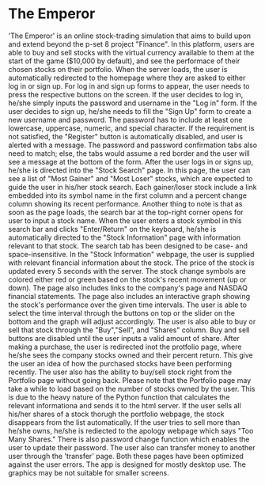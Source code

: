 # The Emperor
'The Emperor' is an online stock-trading simulation that aims to build upon and extend beyond the p-set 8 project "Finance". In this platform, users are able to buy and sell stocks with the virtual currency available to them at the start of the game ($10,000 by default), and see the performace of their chosen stocks on their portfolio.
When the server loads, the user is automatically redirected to the homepage where they are asked to either log in or sign up. For log in and sign up forms to appear, the user needs to press the respective buttons on the screen. If the user decides to log in, he/she simply inputs the password and username in the "Log in" form. If the user decides to sign up, he/she needs to fill the "Sign Up" form to create a new username and password. The password has to include at least one lowercase, uppercase, numeric, and special character. If the requirement is not satisfied, the "Register" button is automatically disabled, and user is alerted with a message. The password and password confirmation tabs also need to match; else, the tabs would assume a red border and the user will see a message at the bottom of the form.
After the user logs in or signs up, he/she is directed into the "Stock Search" page. In this page, the user can see a list of "Most Gainer" and "Most Loser" stocks, which are expected to guide the user in his/her stock search. Each gainer/loser stock include a link embedded into its symbol name in the first column and a percent change column showing its recent performance. Another thing to note is that as soon as the page loads, the search bar at the top-right corner opens for user to input a stock name. When the user enters a stock symbol in this search bar and clicks "Enter/Return" on the keyboard, he/she is automatically directed to the "Stock Information" page with information relevant to that stock. The search tab has been designed to be case- and space-insensitive.
In the "Stock Information" webpage, the user is supplied with relevant financial information about the stock. The price of the stock is updated every 5 seconds with the server. The stock change symbols are colored either red or green based on the stock's recent movement (up or down). The page also includes links to the company's page and NASDAQ financial statements. The page also includes an interactive graph showing the stock's performance over the given time intervals. The user is able to select the time interval through the buttons on top or the slider on the bottom and the graph will adjust accordingly. The user is also able to buy or sell that stock through the "Buy","Sell", and "Shares" column. Buy and sell buttons are disabled until the user inputs a valid amount of share.
After making a purchase, the user is redirected inot the protfolio page, where he/she sees the company stocks owned and their percent return. This give the user an idea of how the purchased stocks have been performing recently. The user also has the ability to buy/sell stock right from the Portfolio page without going back. Please note that the Portfolio page may take a while to load based on the number of stocks owned by the user. This is due to the heavy nature of the Python function that calculates the relevant informationa and sends it to the html server. If the user sells all his/her shares of a stock thorugh the portfolio webpage, the stock disappears from the list automatically. If the user tries to sell more than he/she owns, he/she is rediected to the apology webpage which says "Too Many Shares."
There is also password change function which enables the user to update their password. The user also can transfer money to another user through the 'transfer' page. Both these pages have been optimized against the user errors.
The app is designed for mostly desktop use. The graphics may be not suitable for smaller screens.
